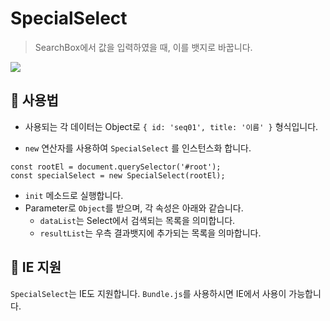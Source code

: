 # SpecialSelect

> SearchBox에서 값을 입력하였을 때, 이를 뱃지로 바꿉니다.

![](https://i.imgur.com/rfAeDuJ.gif)

## 🎲 사용법

- 사용되는 각 데이터는 Object로 `{ id: 'seq01', title: '이름' }` 형식입니다.

- `new` 연산자를 사용하여 `SpecialSelect` 를 인스턴스화 합니다.
```
const rootEl = document.querySelector('#root');
const specialSelect = new SpecialSelect(rootEl);
```

- `init` 메소드로 실행합니다.
- Parameter로 `Object`를 받으며, 각 속성은 아래와 같습니다.
  - `dataList`는 Select에서 검색되는 목록을 의미합니다.
  - `resultList`는 우측 결과뱃지에 추가되는 목록을 의마합니다.

## 🧯 IE 지원

`SpecialSelect`는 IE도 지원합니다.
`Bundle.js`를 사용하시면 IE에서 사용이 가능합니다.